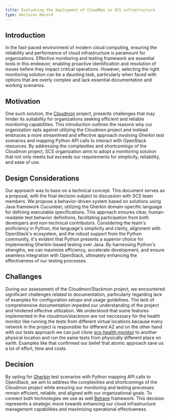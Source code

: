```yaml
---
title: Evaluating the deployment of CloudMon in SCS infrastructure
type: Decision Record
---
```


## Introduction

In the fast-paced environment of modern cloud computing, ensuring the reliability and performance
of cloud infrastructure is paramount for organizations. Effective monitoring and testing framework
are essential tools in this endeavor, enabling proactive identification and resolution of issues before
they impact critical operations. However, selecting the right monitoring solution can be a daunting task,
particularly when faced with options that are overly complex and lack essential documentation and working
scenarios.

## Motivation

One such solution, the [Cloudmon](https://stackmon.org/) project, presents challenges that may hinder its
suitability for organizations seeking efficient and reliable monitoring capabilities. This introduction
outlines the reasons why our organization opts against utilizing the Cloudmon project and instead embraces
a more streamlined and effective approach involving Gherkin test scenarios and mapping Python API calls to
interact with OpenStack resources. By addressing the complexities and shortcomings of the Cloudmon project,
SCS organization aims to adopt a monitoring solution that not only meets but exceeds our requirements for
simplicity, reliability, and ease of use.

## Design Considerations

Our approach was to base on a technical concept. This document serves as a proposal, with the final decision
subject to discussion with SCS team members. We propose a behavior-driven system based on solutions using Java framework
Cucumber, utilizing the Gherkin domain-specific language for defining executable specifications. This approach ensures
clear, human-readable test behavior definitions, facilitating participation from both developers and non-technical
contributors. Considering the team's proficiency in Python, the language's simplicity and clarity, alignment with
OpenStack's ecosystem, and the robust support from the Python community, it's evident that Python presents a superior
choice for implementing Gherkin-based testing over Java. By harnessing Python's strengths, we can maximize efficiency,
accelerate development, and ensure seamless integration with OpenStack, ultimately enhancing the effectiveness of our
testing processes.

## Challanges

During our assessment of the Cloudmon/Stackmon project, we encountered significant challenges related to documentation,
particularly regarding lack of examples for configuration setups and usage guidelines. The lack of comprehensive
documentation impeded our understanding of the project and hindered effective utilization. We understood that some
features implemented in the cloudmon/stackmon are not neccessary for the health monitor like running the tests from
different virtual locations because every network in the project is responsible for different AZ and on the other hand
with our tests approach we can just clone [scs-health-monitor](https://github.com/SovereignCloudStack/scs-health-monitor/tree/main)
to another physical location and run the same tests from physically different place on earth. Examples like that
confirmed our belief that atomic approach save us a lot of effort, time and costs.

## Decision

By opting for [Gherkin](https://cucumber.io/docs/gherkin/) test scenarios with Python mapping API calls to OpenStack,
we aim to address the complexities and shortcomings of the Cloudmon project while ensuring our monitoring and testing
processes remain efficient, reliable, and aligned with our organizational goals. To connect both technologies we use as
well [Behave](https://behave.readthedocs.io/en/latest/) framework. This decision represents a strategic move towards
enhancing our cloud infrastructure management capabilities and maximizing operational effectiveness.
